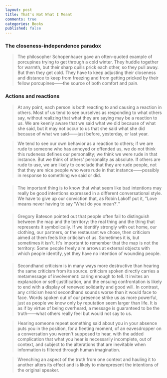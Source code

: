 ```yaml
---
layout: post
title: That's Not What I Meant
comments: true
categories: Books
published: false
---
```



### The closeness-independence paradox
> The philosopher Schopenhauer gave an often-quoted example of porcupines trying to get through a cold winter. They huddle together for warmth, but their sharp quills prick each other, so they pull away. But then they get cold. They have to keep adjusting their closeness and distance to keep from freezing and from getting pricked by their fellow porcupines——the source of both comfort and pain.

### Actions and reactions
> At any point, each person is both reacting to and causing a reaction in others. Most of us tend to see ourselves as responding to what others say, without realizing that what they are saying may be a reaction to us. We are keenly aware that we said what we did because of what she said, but it may not occur to us that she said what she did because of what we said——just before, yesterday, or last year.

> We tend to see our own behavior as a reaction to others; if we are rude to someone who has annoyed or offended us, we do not think this rudeness defines our personality; we think we were rude in that instance. But we think of others' personality as absolute. If others are rude to use, we are likely to conclude that they are rude people, not that they are nice people who were rude in that instance——possibly in response to something we said or did.

###
> The important thing is to know that what seem like bad intentions may really be good intentions expressed in a different conversational style. We have to give up our conviction that, as Robin Lakoff put it, "Love means never having to say 'What do you mean?'."

###
> Gregory Bateson pointed out that people often fail to distinguish between the map and the territory: the real thing and the thing that represents it symbolically. If we identify strongly with out home, our clothing, our partners, or the restaurant we chose, then criticism aimed at them feels like criticism of us. Sometimes it is, but sometimes it isn't. It's important to remember that the map is not the territory: Some people freely aim arrows at external objects with which people identify, yet they have no intention of wounding people.

###
> Secondhand criticism is in many ways more destructive than hearing the same criticism from its source. criticism spoken directly carries a metamessage of involvement: caring enough to tell. It invites an explanation or self-justification, and the ensuing confrontation is likely to end with a display of renewed solidarity and good will. In contrast, any criticism heard secondhand sounds worse than it would face to face. Words spoken out of our presence strike us as more powerful, just as people we know only by reputation seem larger than life. It is as if by virtue of being overheard, a message is guaranteed to be the truth——what others really feel but would not say to us.

> Hearing someone repeat something said about you in your absence puts you in the position, for a fleeting moment, of an eavesdropper on a conversation you weren't supposed to hear, with the added complication that what you hear is necessarily incomplete, out of context, and subject to the alterations that are inevitable when information is filtered through human imagination.

> Wrenching an aspect of the truth from one context and hauling it to another alters its effect and is likely to misrepresent the intentions of the original speaker.

